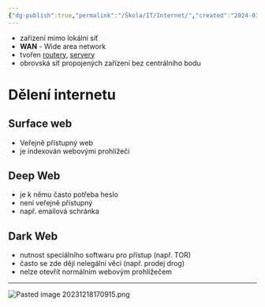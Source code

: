 ```yaml
---
{"dg-publish":true,"permalink":"/Škola/IT/Internet/","created":"2024-03-18T20:53:24.107+01:00","updated":"2024-03-13T18:06:41.647+01:00"}
---
```


- zařízení mimo lokální síť
- **WAN** - Wide area network
- tvořen [routery](Router.md), [servery](Server.md)
- obrovská síť propojených zařízení bez centrálního bodu
# Dělení internetu
## Surface web
- Veřejně přístupný web
- je indexován webovými prohlížeči
## Deep Web
- je k němu často potřeba heslo
- není veřejně přístupný
- např. emailová schránka
## Dark Web
- nutnost speciálního softwaru pro přístup (např. TOR)
- často se zde dějí nelegální věci (např. prodej drog)
- nelze otevřít normálním webovým prohlížečem
___
![Pasted image 20231218170915.png](/img/user/Images/Pasted%20image%2020231218170915.png)